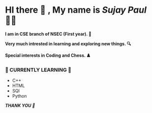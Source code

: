 # HI there :wave: , My name is *Sujay Paul* :person_curly_hair:

**I am in CSE branch of NSEC (First year). :school:**

**Very much intrested in learning and exploring new things. :mag:**

**Special interests in Coding and Chess. :chess_pawn:**

### 💠 CURRENTLY LEARNING 💠

- C++
- HTML
- SQl
- Python

***THANK YOU 🙂***
